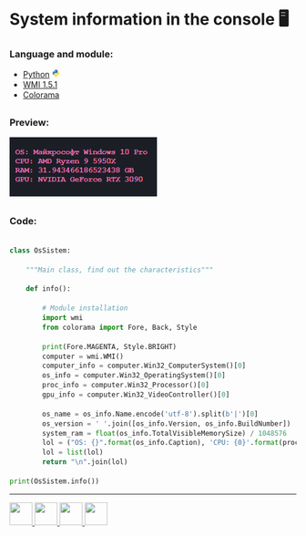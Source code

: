 # System information in the console :desktop_computer:


### Language and module:

* [Python](https://www.python.org/downloads/) <img src="https://raw.githubusercontent.com/devicons/devicon/1119b9f84c0290e0f0b38982099a2bd027a48bf1/icons/python/python-original.svg" width="15" height="15"/>
* [WMI 1.5.1](https://pypi.org/project/WMI/) <img src="https://pypi.org/static/images/logo-small.2a411bc6.svg" width="15" height="15"/>
* [Colorama](https://pypi.org/project/colorama/) <img src="https://pypi.org/static/images/logo-small.2a411bc6.svg" width="15" height="15"/>

##

### Preview: 
![](https://github.com/titanilham/info_os/blob/main/preview.png?raw=true)

##

### Code:

```python

class OsSistem:
    
    """Main class, find out the characteristics"""
    
    def info():
        
        # Module installation 
        import wmi
        from colorama import Fore, Back, Style
        
        print(Fore.MAGENTA, Style.BRIGHT)
        computer = wmi.WMI()
        computer_info = computer.Win32_ComputerSystem()[0]
        os_info = computer.Win32_OperatingSystem()[0]
        proc_info = computer.Win32_Processor()[0]
        gpu_info = computer.Win32_VideoController()[0]

        os_name = os_info.Name.encode('utf-8').split(b'|')[0]
        os_version = ' '.join([os_info.Version, os_info.BuildNumber])
        system_ram = float(os_info.TotalVisibleMemorySize) / 1048576  
        lol = ("OS: {}".format(os_info.Caption), 'CPU: {0}'.format(proc_info.Name), 'RAM: {0} GB'.format(system_ram), 'GPU: {0}'.format(gpu_info.Name))
        lol = list(lol)
        return "\n".join(lol)

print(OsSistem.info())
```
------

<div id="badges">
  <a href="https://vk.com/aniime_guy" >
    <img src="https://img.icons8.com/?size=512&id=13977&format=png"width="40" height="40"/>
  </a>
  <a href="https://t.me/Ilham06">
    <img src="https://img.icons8.com/?size=512&id=63306&format=png"width="40" height="40"/>
  </a> 
  <a href="https://www.youtube.com/channel/UC9m1N5x0OXWihGpR50Yk35g">
    <img src="https://img.icons8.com/?size=512&id=13983&format=png"width="40" height="40" />
  </a>
  <a href="https://discord.com/channels/1019531122239094794/1019531122239094801">
    <img src="https://www.freepnglogos.com/uploads/discord-logo-png/discord-logo-logodownload-download-logotipos-1.png" width="40" height="40"/>
  </a>
</div>

